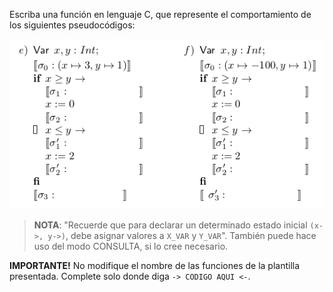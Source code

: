 Escriba una función en lenguaje C, que represente el comportamiento de los siguientes pseudocódigos:

<img src="https://raw.githubusercontent.com/algo1-unc/mumuki-guia-c-laboratorio-1-imperativa-algo-1-unc/master/assets/2020-10-10-162823_545x294_scrot_1602358291507.png" alt="2020-10-10-162823_545x294_scrot_1602358291507.png" width="auto" height="auto">

>**NOTA**: "Recuerde que para declarar un determinado estado inicial `(x->, y->)`, debe asignar valores a `X_VAR` y `Y_VAR`". También puede hace uso del modo CONSULTA, si lo cree necesario.

**IMPORTANTE!** No modifique el nombre de las funciones de la plantilla presentada. Complete solo donde diga `-> CODIGO AQUI <-`.